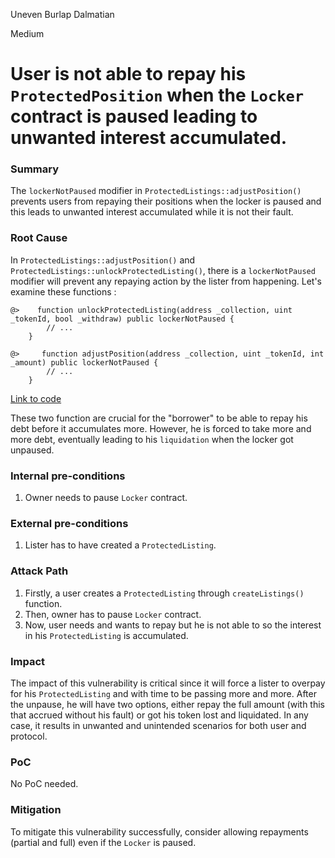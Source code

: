 Uneven Burlap Dalmatian

Medium

# User is not able to repay his ```ProtectedPosition``` when the ```Locker``` contract is paused leading to unwanted interest accumulated.

### Summary

The ```lockerNotPaused``` modifier in ```ProtectedListings::adjustPosition()``` prevents users from repaying their positions when the locker is paused and this leads to unwanted interest accumulated while it is not their fault.

### Root Cause

In ```ProtectedListings::adjustPosition()``` and ```ProtectedListings::unlockProtectedListing()```, there is a ```lockerNotPaused``` modifier will prevent any repaying action by the lister from happening. Let's examine these functions :
```solidity
@>    function unlockProtectedListing(address _collection, uint _tokenId, bool _withdraw) public lockerNotPaused {
        // ...
    }

@>     function adjustPosition(address _collection, uint _tokenId, int _amount) public lockerNotPaused {
        // ...
    }
```
[Link to code](https://github.com/sherlock-audit/2024-08-flayer/blob/0ec252cf9ef0f3470191dcf8318f6835f5ef688c/flayer/src/contracts/ProtectedListings.sol#L287)

These two function are crucial for the "borrower" to be able to repay his debt before it accumulates more. However, he is forced to take more and more debt, eventually leading to his ```liquidation``` when the locker got unpaused. 

### Internal pre-conditions

1. Owner needs to pause ```Locker``` contract.

### External pre-conditions

1. Lister has to have created a ```ProtectedListing```.

### Attack Path

1. Firstly, a user creates a ```ProtectedListing``` through ```createListings()``` function.
2. Then, owner has to pause ```Locker``` contract.
3. Now, user needs and wants to repay but he is not able to so the interest in his ```ProtectedListing``` is accumulated.

### Impact

The impact of this vulnerability is critical since it will force a lister to overpay for his ```ProtectedListing``` and with time to be passing more and more. After the unpause, he will have two options, either repay the full amount (with this that accrued without his fault) or got his token lost and liquidated. In any case, it results in unwanted and unintended scenarios for both user and protocol.

### PoC

No PoC needed.

### Mitigation

To mitigate this vulnerability successfully, consider allowing repayments (partial and full) even if the ```Locker``` is paused.